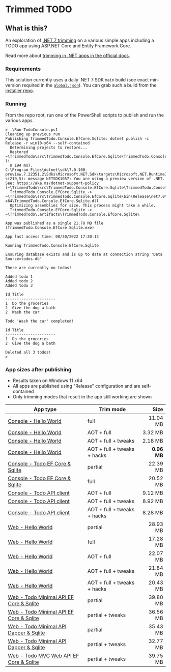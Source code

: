 # Trimmed TODO

## What is this?

An exploration of [.NET 7 trimming](https://docs.microsoft.com/dotnet/core/deploying/trimming/prepare-libraries-for-trimming) on a various simple apps including a TODO app using ASP.NET Core and Entity Framework Core.

Read more about [trimming in .NET apps in the official docs](https://docs.microsoft.com/dotnet/core/deploying/trimming/trimming-options#trimming-framework-library-features).

### Requirements

This solution currently uses a daily .NET 7 SDK `main` build (see exact min-version required in the [`global.json`](global.json)). You can grab such a build from the [installer repo](https://github.com/dotnet/installer).

### Running

From the repo root, run one of the PowerShell scripts to publish and run the various apps.

```terminal
> .\Run-TodoConsole.ps1
Cleaning up previous run
Publishing TrimmedTodo.Console.EfCore.Sqlite: dotnet publish -c Release -r win10-x64 --self-contained
  Determining projects to restore...
  Restored ~\TrimmedTodo\src\TrimmedTodo.Console.EfCore.Sqlite\TrimmedTodo.Console.EfCore.Sqlite.csproj (i
  n 194 ms).
C:\Program Files\dotnet\sdk\7.0.100-preview.7.22351.2\Sdks\Microsoft.NET.Sdk\targets\Microsoft.NET.RuntimeIdentifierInference.target
s(219,5): message NETSDK1057: You are using a preview version of .NET. See: https://aka.ms/dotnet-support-policy [~\TrimmedTodo\src\TrimmedTodo.Console.EfCore.Sqlite\TrimmedTodo.Console.EfCore.Sqlite.csproj]
  TrimmedTodo.Console.EfCore.Sqlite -> ~\TrimmedTodo\src\TrimmedTodo.Console.EfCore.Sqlite\bin\Release\net7.0\win-x64\TrimmedTodo.Console.EfCore.Sqlite.dll
  Optimizing assemblies for size. This process might take a while.
  TrimmedTodo.Console.EfCore.Sqlite -> ~\TrimmedTodo\.artifacts\TrimmedTodo.Console.EfCore.Sqlite\

App was published as a single 21.78 MB file (TrimmedTodo.Console.EfCore.Sqlite.exe)

App last access time: 08/30/2022 17:30:13

Running TrimmedTodo.Console.EfCore.Sqlite

Ensuring database exists and is up to date at connection string 'Data Source=todos.db'

There are currently no todos!

Added todo 1
Added todo 2
Added todo 3

Id Title
----------------------
1  Do the groceries
2  Give the dog a bath
2  Wash the car

Todo 'Wash the car' completed!

Id Title
----------------------
1  Do the groceries
2  Give the dog a bath

Deleted all 3 todos!
>
```

### App sizes after publishing

- Results taken on Windows 11 x64
- All apps are published using "Release" configuration and are self-contained
- Only trimming modes that result in the app still working are shown

App type | Trim mode | Size
---------|-----------|----:
[Console - Hello World](/src/HelloWorld.Console/) | full | 11.04 MB
[Console - Hello World](/src/HelloWorld.Console/) | AOT + full | 3.32 MB
[Console - Hello World](/src/HelloWorld.Console/) | AOT + full + tweaks | 2.18 MB
[Console - Hello World](/src/HelloWorld.Console/) | AOT + full + tweaks + hacks | **0.96 MB**
[Console - Todo EF Core & Sqlite](/src/TrimmedTodo.Console.EfCore.Sqlite/) | partial | 22.39 MB
[Console - Todo EF Core & Sqlite](/src/TrimmedTodo.Console.EfCore.Sqlite/) | full | 20.52 MB
[Console - Todo API client](/src/TrimmedTodo.Console.ApiClient/) | AOT + full | 9.12 MB
[Console - Todo API client](/src/TrimmedTodo.Console.ApiClient/) | AOT + full + tweaks | 8.92 MB
[Console - Todo API client](/src/TrimmedTodo.Console.ApiClient/) | AOT + full + tweaks + hacks | 8.28 MB
[Web - Hello World](/src/HelloWorld.Web/) | partial | 28.93 MB
[Web - Hello World](/src/HelloWorld.Web/) | full | 17.28 MB
[Web - Hello World](/src/HelloWorld.Web/) | AOT + full | 22.07 MB
[Web - Hello World](/src/HelloWorld.Web/) | AOT + full + tweaks | 21.84 MB
[Web - Hello World](/src/HelloWorld.Web/) | AOT + full + tweaks + hacks | 20.43 MB
[Web - Todo Minimal API EF Core & Sqlite](/src/TrimmedTodo.MinimalApi.EfCore.Sqlite/) | partial | 39.80 MB
[Web - Todo Minimal API EF Core & Sqlite](/src/TrimmedTodo.MinimalApi.EfCore.Sqlite/) | partial + tweaks | 36.56 MB
[Web - Todo Minimal API Dapper & Sqlite](/src/TrimmedTodo.MinimalApi.Dapper.Sqlite/) | partial | 35.43 MB
[Web - Todo Minimal API Dapper & Sqlite](/src/TrimmedTodo.MinimalApi.Dapper.Sqlite/) | partial + tweaks | 32.77 MB
[Web - Todo MVC Web API EF Core & Sqlite](/src/TrimmedTodo.WebApi.EfCore.Sqlite/) | partial + tweaks | 39.75 MB
